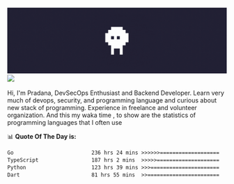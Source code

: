 ![banner](.github/banner.gif)
<img src="https://user-images.githubusercontent.com/73097560/115834477-dbab4500-a447-11eb-908a-139a6edaec5c.gif"></p>

Hi, I'm Pradana, DevSecOps Enthusiast and Backend Developer. Learn very much of devops, security, and programming language and curious about new stack of programming. Experience in freelance and volunteer organization. And this my waka time , to show are the statistics of programming languages that I often use

📊 **Quote Of The Day is:**
<!--START_SECTION:waka-->

```txt
Go                         236 hrs 24 mins >>>>>>===================   25.48 %
TypeScript                 187 hrs 2 mins  >>>>>====================   20.16 %
Python                     123 hrs 39 mins >>>======================   13.33 %
Dart                       81 hrs 55 mins  >>=======================   08.83 %
```

<!--END_SECTION:waka-->
